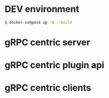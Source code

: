 # DEV environment
```bash
$ docker-compose up -d --build
```

# gRPC centric server

# gRPC centric plugin api

# gRPC centric clients
